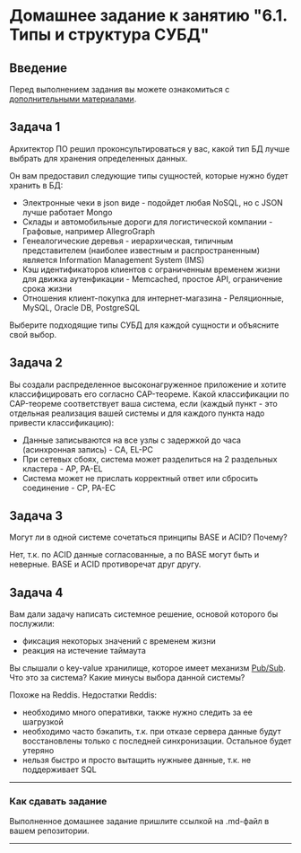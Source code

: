 # Домашнее задание к занятию "6.1. Типы и структура СУБД"

## Введение

Перед выполнением задания вы можете ознакомиться с 
[дополнительными материалами](https://github.com/netology-code/virt-homeworks/tree/master/additional/README.md).

## Задача 1

Архитектор ПО решил проконсультироваться у вас, какой тип БД 
лучше выбрать для хранения определенных данных.

Он вам предоставил следующие типы сущностей, которые нужно будет хранить в БД:

- Электронные чеки в json виде - подойдет любая NoSQL, но с JSON лучше работает Mongo
- Склады и автомобильные дороги для логистической компании - Графовые, например AllegroGraph
- Генеалогические деревья - иерархическая, типичным представителем (наиболее известным и распространенным) является Information Management System (IMS)
- Кэш идентификаторов клиентов с ограниченным временем жизни для движка аутенфикации - Memcached, простое API, ограничение срока жизни
- Отношения клиент-покупка для интернет-магазина - Реляционные, MySQL, Oracle DB, PostgreSQL

Выберите подходящие типы СУБД для каждой сущности и объясните свой выбор.

## Задача 2

Вы создали распределенное высоконагруженное приложение и хотите классифицировать его согласно 
CAP-теореме. Какой классификации по CAP-теореме соответствует ваша система, если 
(каждый пункт - это отдельная реализация вашей системы и для каждого пункта надо привести классификацию):

- Данные записываются на все узлы с задержкой до часа (асинхронная запись) - CA, EL-PC
- При сетевых сбоях, система может разделиться на 2 раздельных кластера - AP, PA-EL
- Система может не прислать корректный ответ или сбросить соединение - CP, PA-EC


## Задача 3

Могут ли в одной системе сочетаться принципы BASE и ACID? Почему?

Нет, т.к. по ACID данные согласованные, а по BASE могут быть и неверные. BASE и ACID противоречат друг другу.

## Задача 4

Вам дали задачу написать системное решение, основой которого бы послужили:

- фиксация некоторых значений с временем жизни
- реакция на истечение таймаута

Вы слышали о key-value хранилище, которое имеет механизм [Pub/Sub](https://habr.com/ru/post/278237/). 
Что это за система? Какие минусы выбора данной системы?

Похоже на Reddis.
Недостатки Reddis:
- необходимо много оперативки, также нужно следить за ее шагрузкой
- необходимо часто бэкапить, т.к. при отказе сервера данные будут восстановлены только с последней синхронизации. Остальное будет утеряно
- нельзя быстро и просто вытащить нужныее данные, т.к. не поддерживает SQL

---

### Как cдавать задание

Выполненное домашнее задание пришлите ссылкой на .md-файл в вашем репозитории.

---
